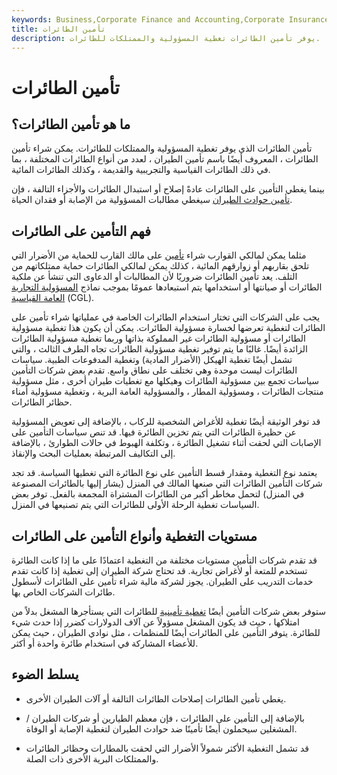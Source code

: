 ```yaml
---
keywords: Business,Corporate Finance and Accounting,Corporate Insurance
title: تأمين الطائرات
description: يوفر تأمين الطائرات تغطية المسؤولية والممتلكات للطائرات.
---
```


# تأمين الطائرات
## ما هو تأمين الطائرات؟

تأمين الطائرات الذي يوفر تغطية المسؤولية والممتلكات للطائرات. يمكن شراء تأمين الطائرات ، المعروف أيضًا باسم تأمين الطيران ، لعدد من أنواع الطائرات المختلفة ، بما في ذلك الطائرات القياسية والتجريبية والقديمة ، وكذلك الطائرات المائية.

بينما يغطي التأمين على الطائرات عادةً إصلاح أو استبدال الطائرات والأجزاء التالفة ، فإن [تأمين حوادث الطيران](/aviation-accident-insurance) سيغطي مطالبات المسؤولية من الإصابة أو فقدان الحياة.

## فهم التأمين على الطائرات

مثلما يمكن لمالكي القوارب شراء [تأمين](/boat-owners-insurance) على مالك القارب للحماية من الأضرار التي تلحق بقاربهم أو زوارقهم المائية ، كذلك يمكن لمالكي الطائرات حماية ممتلكاتهم من التلف. يعد تأمين الطائرات ضروريًا لأن المطالبات أو الدعاوى التي تنشأ عن ملكية الطائرات أو صيانتها أو استخدامها يتم استبعادها عمومًا بموجب نماذج [المسؤولية التجارية العامة القياسية](/commercial-general-liability-cgl) (CGL).

يجب على الشركات التي تختار استخدام الطائرات الخاصة في عملياتها شراء تأمين على الطائرات لتغطية تعرضها لخسارة مسؤولية الطائرات. يمكن أن يكون هذا تغطية مسؤولية الطائرات أو مسؤولية الطائرات غير المملوكة بذاتها وربما تغطية مسؤولية الطائرات الزائدة أيضًا. غالبًا ما يتم توفير تغطية مسؤولية الطائرات تجاه الطرف الثالث ، والتي تشمل أيضًا تغطية الهيكل (الأضرار المادية) وتغطية المدفوعات الطبية. سياسات الطائرات ليست موحدة وهي تختلف على نطاق واسع. تقدم بعض شركات التأمين سياسات تجمع بين مسؤولية الطائرات وهيكلها مع تغطيات طيران أخرى ، مثل مسؤولية منتجات الطائرات ، ومسؤولية المطار ، والمسؤولية العامة البرية ، وتغطية مسؤولية أمناء حظائر الطائرات.

قد توفر الوثيقة أيضًا تغطية للأغراض الشخصية للركاب ، بالإضافة إلى تعويض المسؤولية عن حظيرة الطائرات التي يتم تخزين الطائرة فيها. قد تنص سياسات التأمين على الإصابات التي لحقت أثناء تشغيل الطائرة ، وتكلفة الهبوط في حالات الطوارئ ، بالإضافة إلى التكاليف المرتبطة بعمليات البحث والإنقاذ.

يعتمد نوع التغطية ومقدار قسط التأمين على نوع الطائرة التي تغطيها السياسة. قد تجد شركات التأمين الطائرات التي صنعها المالك في المنزل (يشار إليها بالطائرات المصنوعة في المنزل) لتحمل مخاطر أكبر من الطائرات المشتراة المجمعة بالفعل. توفر بعض السياسات تغطية الرحلة الأولى للطائرات التي يتم تصنيعها في المنزل.

## مستويات التغطية وأنواع التأمين على الطائرات

قد تقدم شركات التأمين مستويات مختلفة من التغطية اعتمادًا على ما إذا كانت الطائرة تستخدم للمتعة أو لأغراض تجارية. قد تحتاج شركة الطيران إلى تغطية إذا كانت تقدم خدمات التدريب على الطيران. يجوز لشركة مالية شراء تأمين على الطائرات لأسطول طائرات الشركات الخاص بها.

ستوفر بعض شركات التأمين أيضًا [تغطية تأمينية](/insurance-coverage) للطائرات التي يستأجرها المشغل بدلاً من امتلاكها ، حيث قد يكون المشغل مسؤولاً عن آلاف الدولارات كضرر إذا حدث شيء للطائرة. يتوفر التأمين على الطائرات أيضًا للمنظمات ، مثل نوادي الطيران ، حيث يمكن للأعضاء المشاركة في استخدام طائرة واحدة أو أكثر.

## يسلط الضوء

- يغطي تأمين الطائرات إصلاحات الطائرات التالفة أو آلات الطيران الأخرى.

- بالإضافة إلى التأمين على الطائرات ، فإن معظم الطيارين أو شركات الطيران / المشغلين سيحملون أيضًا تأمينًا ضد حوادث الطيران لتغطية الإصابة أو الوفاة.

- قد تشمل التغطية الأكثر شمولاً الأضرار التي لحقت بالمطارات وحظائر الطائرات والممتلكات البرية الأخرى ذات الصلة.

